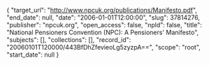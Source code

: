 {
  "target_url": "http://www.npcuk.org/publications/Manifesto.pdf", 
  "end_date": null, 
  "date": "2006-01-01T12:00:00", 
  "slug": 37814276, 
  "publisher": "npcuk.org", 
  "open_access": false, 
  "npld": false, 
  "title": "National Pensioners Convention (NPC): A Pensioners' Manifesto", 
  "subjects": [], 
  "collections": [], 
  "record_id": "20060101T120000/443BfDhZfevieoLg5zyzpA==", 
  "scope": "root", 
  "start_date": null
}

